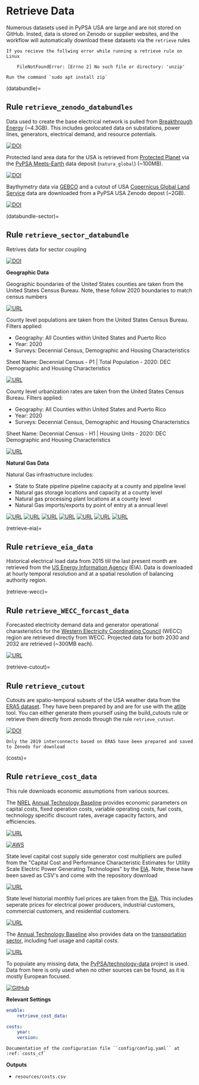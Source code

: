 # Retrieve Data

Numerous datasets used in PyPSA USA are large and are not stored on GitHub. Insted, data is stored on Zenodo or supplier websites, and the workflow will automatically download these datasets via the `retrieve` rules

```{note}
If you recieve the follwing error while running a retrieve rule on Linux

    FileNotFoundError: [Errno 2] No such file or directory: 'unzip'

Run the command `sudo apt install zip`
```

(databundle)=
## Rule `retrieve_zenodo_databundles`

Data used to create the base electrical network is pulled from [Breakthrough Energy](https://breakthroughenergy.org/) (~4.3GB). This includes geolocated data on substations, power lines, generators, electrical demand, and resource potentials.

[![DOI](https://zenodo.org/badge/doi/10.5281/zenodo.4538590.svg)](https://zenodo.org/record/4538590)

Protected land area data for the USA is retrieved from [Protected Planet](https://www.protectedplanet.net/en) via the [PyPSA Meets-Earth](https://pypsa-meets-earth.github.io/) data deposit (`natura_global`) (~100MB).

[![DOI](https://zenodo.org/badge/doi/10.5281/zenodo.10067222.svg)](https://zenodo.org/records/10067222)

Baythymetry data via [GEBCO](https://www.gebco.net/) and a cutout of USA [Copernicus Global Land Service](https://land.copernicus.eu/global/products/lc) data are downloaded from a PyPSA USA Zenodo depost (~2GB).

[![DOI](https://zenodo.org/badge/doi/10.5281/zenodo.10067222.svg)](https://zenodo.org/records/10067222)

(databundle-sector)=
## Rule `retrieve_sector_databundle`
Retrives data for sector coupling

[![DOI](https://sandbox.zenodo.org/badge/DOI/10.5072/zenodo.10019422.svg)](https://zenodo.org/records/10019422)

**Geographic Data**

Geographic boundaries of the United States counties are taken from the
United States Census Bureau. Note, these follow 2020 boundaries to match
census numbers

[![URL](https://img.shields.io/badge/URL-Cartographic_Boundaries-blue)](<https://www.census.gov/geographies/mapping-files/time-series/geo/cartographic-boundary.2020.html#list-tab-1883739534>)

County level populations are taken from the United States Census Bureau. Filters applied:
 - Geography: All Counties within United States and Puerto Rico
 - Year: 2020
 - Surveys: Decennial Census, Demographic and Housing Characteristics

Sheet Name: Decennial Census - P1 | Total Population - 2020: DEC Demographic and Housing Characteristics

[![URL](https://img.shields.io/badge/URL-United_States_Census_Bureau-blue)](<https://data.census.gov/>)

County level urbanization rates are taken from the United States Census Bureau. Filters applied:
 - Geography: All Counties within United States and Puerto Rico
 - Year: 2020
 - Surveys: Decennial Census, Demographic and Housing Characteristics

Sheet Name: Decennial Census - H1 | Housing Units - 2020: DEC Demographic and Housing Characteristics

[![URL](https://img.shields.io/badge/URL-United_States_Census_Bureau-blue)](<https://data.census.gov/>)

**Natural Gas Data**

Natural Gas infrastructure includes:
- State to State pipeline pipeline capacity at a county and pipeline level
- Natural gas storage locations and capacity at a county level
- Natural gas processing plant locations at a county level
- Natural Gas imports/exports by point of entry at a annual level

[![URL](https://img.shields.io/badge/URL-Pipeline_Capacity-blue)](<https://www.eia.gov/naturalgas/data.php>)
[![URL](https://img.shields.io/badge/URL-Storage-blue)](<https://www.eia.gov/naturalgas/ngqs/#?report=RP7&year1=2022&year2=2022&company=Name>)
[![URL](https://img.shields.io/badge/URL-Processing_Capacity-blue)](<https://www.eia.gov/naturalgas/ngqs/#?report=RP9&year1=2017&year2=2017&company=Name>)
[![URL](https://img.shields.io/badge/URL-Processing_Facilities-blue)](<https://hifld-geoplatform.opendata.arcgis.com/datasets/geoplatform::natural-gas-processing-plants/about>)
[![URL](https://img.shields.io/badge/URL-Import_Export_Locations-blue)](<https://hifld-geoplatform.opendata.arcgis.com/datasets/geoplatform::natural-gas-import-export/about>)
[![URL](https://img.shields.io/badge/URL-Import_Data-blue)](<https://www.eia.gov/dnav/ng/ng_move_poe1_a_EPG0_IRP_Mmcf_a.htm>)
[![URL](https://img.shields.io/badge/URL-Export_Data-blue)](<https://www.eia.gov/dnav/ng/ng_move_poe2_a_EPG0_ENP_Mmcf_a.htm>)

(retrieve-eia)=
## Rule `retrieve_eia_data`

Historical electrical load data from 2015 till the last present month are retrieved from the [US Energy Information Agency](https://www.eia.gov/) (EIA). Data is downloaded at hourly temporal resolution and at a spatial resolution of balancing authority region.

(retrieve-wecc)=
## Rule `retrieve_WECC_forcast_data`

Forecasted electricity demand data and generator operational charasteristics for the [Western Electricity Coordinating Council](https://www.wecc.org/Pages/home.aspx) (WECC) region are retrieved directly from WECC. Projected data for both 2030 and 2032 are retrieved (~300MB each).

[![URL](https://img.shields.io/badge/URL-WECC_Data-blue)](<https://www.wecc.org/Reliability/Forms/Default%20View.aspx>)

(retrieve-cutout)=
## Rule `retrieve_cutout`

Cutouts are spatio-temporal subsets of the USA weather data from the [ERA5 dataset](https://cds.climate.copernicus.eu/cdsapp#!/dataset/reanalysis-era5-single-levels?tab=overview). They have been prepared by and are for use with the [atlite](https://github.com/PyPSA/atlite) tool. You can either generate them yourself using the build_cutouts rule or retrieve them directly from zenodo through the rule `retrieve_cutout`.

[![DOI](https://zenodo.org/badge/doi/10.5281/zenodo.10067222.svg)](https://zenodo.org/records/10067222)

```{note}
Only the 2019 interconnects based on ERA5 have been prepared and saved to Zenodo for download
```

(costs)=
## Rule `retrieve_cost_data`

This rule downloads economic assumptions from various sources.

The [NREL](https://www.nrel.gov/) [Annual Technology Baseline](https://atb.nrel.gov/) provides economic parameters on capital costs, fixed operation costs, variable operating costs, fuel costs, technology specific discount rates, average capacity factors, and efficiencies.

[![URL](https://img.shields.io/badge/URL-NREL_ATB-blue)](<https://atb.nrel.gov/x>)

[![AWS](https://img.shields.io/badge/AWS-%23FF9900.svg?style=for-the-badge&logo=amazon-aws&logoColor=white)](https://data.openei.org/s3_viewer?bucket=oedi-data-lake&prefix=ATB%2F)

State level capital cost supply side generator cost multipliers are pulled from the "Capital Cost and Performance
Characteristic Estimates for Utility Scale Electric Power Generating Technologies" by the [EIA](https://www.eia.gov/). Note, these have been saved as CSV's and come with the repository download

[![URL](https://img.shields.io/badge/URL-CAPEX_Multipliers-blue)](<https://www.eia.gov/analysis/studies/powerplants/capitalcost/pdf/capital_cost_AEO2020.pdf>)

State level historial monthly fuel prices are taken from the [EIA](https://www.eia.gov/). This includes seperate prices for electrical power producers, industrial customers, commercial customers, and residential customers.

[![URL](https://img.shields.io/badge/URL-EIA_Natural_Gas_Prices-blue)](<https://www.eia.gov/dnav/ng/ng_pri_sum_dcu_nus_m.htm>)

The [Annual Technology Baseline](https://atb.nrel.gov/) also provides data on the [transportation sector](https://atb.nrel.gov/transportation/2020/index), including fuel usage and capital costs.

[![URL](https://img.shields.io/badge/URL-NREL_ATB_Transportation-blue)](<https://atb.nrel.gov/transportation/2020/index>)

To populate any missing data, the [PyPSA/technology-data](https://github.com/PyPSA/technology-data) project is used. Data from here
is only used when no other sources can be found, as it is mostly European focused.

[![GitHub](https://img.shields.io/badge/github-%23121011.svg?style=for-the-badge&logo=github&logoColor=white)](https://github.com/PyPSA/technology-data)

**Relevant Settings**

```yaml
enable:
    retrieve_cost_data:

costs:
    year:
    version:
```

```{seealso}
Documentation of the configuration file ``config/config.yaml`` at
:ref:`costs_cf`
```

**Outputs**

- ``resources/costs.csv``
